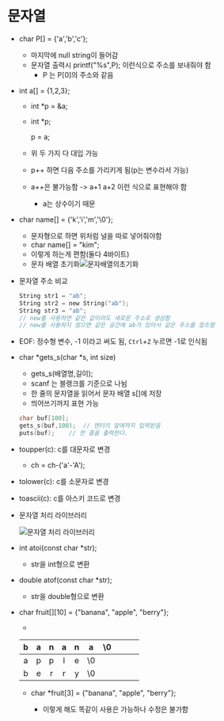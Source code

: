 # 문자열

* char P[] = {'a','b','c'};
  * 마지막에 null string이 들어감
  * 문자열 출력시 printf("%s",P); 이런식으로 주소를 보내줘야 함
    * P 는  P[0]의 주소와 같음

* int a[] = {1,2,3};

  * int *p = &a;

  * int *p;

    p = a;

  * 위 두 가지 다 대입 가능

  * p++ 하면 다음 주소를 가리키게 됨(p는 변수라서 가능)

  * a++은 불가능함 -> a+1 a+2 이런 식으로 표현해야 함

    * a는 상수이기 때문

* char name[] = {'k','i','m','\\0'};
  * 문자형으로 하면 위처럼 널을 따로 넣어줘야함
  * char name[] = "kim";
  * 이렇게 하는게 편함(둘다 4바이트)
  * 문자 배열 초기화![문자배열의초기화](https://user-images.githubusercontent.com/75933619/125408715-2492ea00-e3f6-11eb-8bd7-c32287d7c0ed.png)

* 문자열 주소 비교

  ```c
  String str1 = "ab";
  String str2 = new String("ab");
  String str3 = "ab";
  // new를 사용하면 같은 값이라도 새로운 주소로 생성함
  // new를 사용하지 않으면 같은 공간에 ab가 있어서 같은 주소를 참조함
  ```

* EOF: 정수형 변수, -1 이라고 써도 됨, `Ctrl`+`Z` 누르면 -1로 인식됨

* char *gets_s(char *s, int size)

  * gets_s(배열명,길이);
  * scanf 는 블랭크를 기준으로 나뉨
  * 한 줄의 문자열을 읽어서 문자 배열 s[]에 저장
  * 띄어쓰기까지 표현 가능

  ```c
  char buf[100];
  gets_s(buf,100);	// 엔터키 앞에까지 입력받음
  puts(buf);	// 한 줄을 출력한다.
  ```

* toupper(c): c를 대문자로 변경

  * ch = ch-('a'-'A');

* tolower(c): c를 소문자로 변경

* toascii(c): c를 아스키 코드로 변경

* 문자열 처리 라이브러리

  ![문자열 처리 라이브러리](https://user-images.githubusercontent.com/75933619/125408732-2bb9f800-e3f6-11eb-84aa-a5895356f8a0.png)

* int atoi(const char *str);
  * str을 int형으로 변환
* double atof(const char *str);
  * str을 double형으로 변환

* char fruit\[][10] = {"banana", "apple", "berry"};

  * 

    |  b   |  a   |  n   |  a   |  n   |  a  |   \0   |      |      |      |
    | :--: | :--: | :--: | :--: | :--: | :--: | ---- | ---- | ---- | ---- |
    |  a   |  p   |  p   |  l   |  e   |  \0  |      |      |      |      |
    |  b   |  e   |  r   |  r   |  y   |  \0  |      |      |      |      |

  * char *fruit[3] = {"banana", "apple", "berry"};

    * 이렇게 해도 똑같이 사용은 가능하나 수정은 불가함
